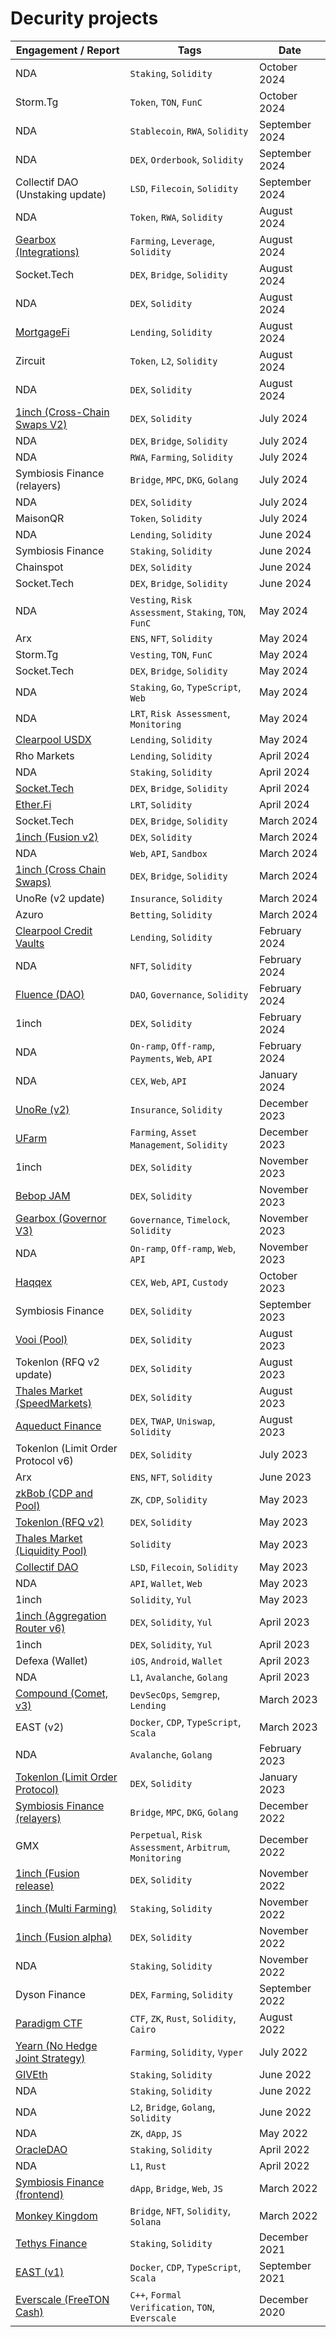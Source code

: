 # Decurity projects

| Engagement / Report                                                                                                                         | Tags                                             | Date           |
|---------------------------------------------------------------------------------------------------------------------------------------------|--------------------------------------------------|----------------|
| NDA                            | `Staking`, `Solidity`                   | October 2024       |
| Storm.Tg                | `Token`, `TON`, `FunC`                   | October 2024       |
| NDA                            | `Stablecoin`, `RWA`, `Solidity`                   | September 2024       |
| NDA                            | `DEX`, `Orderbook`, `Solidity`                   | September 2024       |
| Collectif DAO (Unstaking update)                            | `LSD`, `Filecoin`, `Solidity`                   | September 2024       |
| NDA                            | `Token`, `RWA`, `Solidity`                   | August 2024       |
| [Gearbox (Integrations)](https://github.com/Decurity/audits/blob/master/Gearbox/gearbox-pendle-mellow-integrations-audit-report-1.1.pdf)                            | `Farming`, `Leverage`, `Solidity`                                | August 2024       |
| Socket.Tech                            | `DEX`, `Bridge`, `Solidity`                                | August 2024       |
| NDA                            | `DEX`, `Solidity`                   | August 2024       |
| [MortgageFi](https://github.com/Decurity/audits/blob/master/MortgageFi/mortgagefi-audit-report-1.1.pdf)                            | `Lending`, `Solidity`                   | August 2024       |
| Zircuit                            | `Token`, `L2`, `Solidity`                   | August 2024       |
| NDA                            | `DEX`, `Solidity`                   | August 2024       |
| [1inch (Cross-Chain Swaps V2)](https://github.com/decurity/audits/blob/master/1inch/1inch-cross-chain-swaps-v2-audit-report-2024-1.1.pdf)                            | `DEX`, `Solidity`                                | July 2024       |
| NDA                            | `DEX`, `Bridge`, `Solidity`                   | July 2024       |
| NDA                            | `RWA`, `Farming`, `Solidity`                 | July 2024  |
| Symbiosis Finance (relayers)    | `Bridge`, `MPC`, `DKG`, `Golang`                 | July 2024  |
| NDA   | `DEX`, `Solidity`                 | July 2024  |
| MaisonQR   | `Token`, `Solidity`                 | July 2024  |
| NDA   | `Lending`, `Solidity`                 | June 2024  |
| Symbiosis Finance   | `Staking`, `Solidity`                 | June 2024  |
| Chainspot                            | `DEX`, `Solidity`                                | June 2024       |
| Socket.Tech                            | `DEX`, `Bridge`, `Solidity`                                | June 2024       |
| NDA                               | `Vesting`, `Risk Assessment`, `Staking`, `TON`, `FunC`                                | May 2024       |
| Arx                                    | `ENS`, `NFT`, `Solidity`                         | May 2024      |
| Storm.Tg                               | `Vesting`, `TON`, `FunC`                                | May 2024       |
| Socket.Tech                            | `DEX`, `Bridge`, `Solidity`                                | May 2024       |
| NDA                            | `Staking`, `Go`, `TypeScript`, `Web`                                | May 2024       |
| NDA                                        | `LRT`, `Risk Assessment`, `Monitoring`            | May 2024  |
| [Clearpool USDX](https://github.com/decurity/audits/blob/master/Clearpool/clearpool-usdx-audit-report-2024-1.1.pdf)                            | `Lending`, `Solidity`                                | May 2024       |
| Rho Markets                            | `Lending`, `Solidity`                                | April 2024       |
| NDA                            | `Staking`, `Solidity`                                | April 2024       |
| [Socket.Tech](https://github.com/decurity/audits/blob/master/SocketTech/socket-hop-l2-integration-audit-report-2024-1.1.pdf)                            | `DEX`, `Bridge`, `Solidity`                                | April 2024       |
| [Ether.Fi](https://github.com/decurity/audits/blob/master/EtherFi/etherfi-liquifier-diff-audit-report-2024-1.1.pdf)                            | `LRT`, `Solidity`                                | April 2024       |
| Socket.Tech                            | `DEX`, `Bridge`, `Solidity`                                | March 2024       |
| [1inch (Fusion v2)](https://github.com/decurity/audits/blob/master/1inch/1inch-fusion-v2-audit-report-2024-1.1.pdf)                            | `DEX`, `Solidity`                                | March 2024       |
| NDA                            | `Web`, `API`, `Sandbox`                                | March 2024       |
| [1inch (Cross Chain Swaps)](https://github.com/decurity/audits/blob/master/1inch/1inch-cross-chain-swaps-audit-report-2024-1.1.pdf)                            | `DEX`, `Bridge`, `Solidity`                                | March 2024       |
| UnoRe (v2 update)                            | `Insurance`, `Solidity`                                | March 2024       |
| Azuro                            | `Betting`, `Solidity`                                | March 2024       |
| [Clearpool Credit Vaults](https://github.com/decurity/audits/blob/master/Clearpool/clearpool-open-term-pools-audit-report-2024-1.1.pdf)                            | `Lending`, `Solidity`                                | February 2024       |
| NDA                            | `NFT`, `Solidity`                                | February 2024       |
| [Fluence (DAO)](https://github.com/decurity/audits/blob/master/Fluence/fluence-dao-audit-report-1.1.pdf)                            | `DAO`, `Governance`, `Solidity`                                | February 2024       |
| 1inch                            | `DEX`, `Solidity`                                | February 2024       |
| NDA                            | `On-ramp`, `Off-ramp`, `Payments`, `Web`, `API`                                | February 2024       |
| NDA                            | `CEX`, `Web`, `API`                                | January 2024       |
| [UnoRe (v2)](https://github.com/Decurity/audits/blob/master/UnoRe/unore-audit-report-1.1.pdf)                            | `Insurance`, `Solidity`                                | December 2023       |
| [UFarm](https://github.com/Decurity/audits/blob/master/UFarm/ufarm-audit-report-2023-1.1.pdf)                            | `Farming`, `Asset Management`, `Solidity`                                | December 2023       |
| 1inch                            | `DEX`, `Solidity`                                | November 2023       |
| [Bebop JAM](https://github.com/Decurity/audits/blob/master/Bebop/bebop-jam-audit-report-1.1.pdf)                            | `DEX`, `Solidity`                                | November 2023       |
| [Gearbox (Governor V3)](https://github.com/Decurity/audits/blob/master/Gearbox/gearbox-governor-v3-audit-report-1.0.pdf)                            | `Governance`, `Timelock`, `Solidity`                                | November 2023       |
| NDA                            | `On-ramp`, `Off-ramp`, `Web`, `API`                                | November 2023       |
| [Haqqex](https://www.haqqex.com/id/education/announcing-haqqexs-partnership-with-decurity)                            | `CEX`, `Web`, `API`, `Custody`                                | October 2023       |
| Symbiosis Finance   | `DEX`, `Solidity`                       | September 2023  |
| [Vooi (Pool)](https://github.com/Decurity/audits/blob/master/Vooi/vooi-pool-security-audit-report-1.1.pdf)                            | `DEX`, `Solidity`                                | August 2023       |
| Tokenlon (RFQ v2 update)                            | `DEX`, `Solidity`                                | August 2023       |
| [Thales Market (SpeedMarkets)](https://github.com/decurity/audits/blob/master/ThalesMarket/thales-market-speedmarkets-audit-report-1.1.pdf) | `DEX`, `Solidity`                                       | August 2023       |
| [Aqueduct Finance](https://github.com/decurity/audits/blob/master/Aqueduct/aqueduct-twamm-audit-report-2023-1.1.pdf)                                                                                                                            | `DEX`, `TWAP`, `Uniswap`, `Solidity`                     | August 2023    |
| Tokenlon (Limit Order Protocol v6)                            | `DEX`, `Solidity`                                | July 2023       |
| Arx                                                                                                                                         | `ENS`, `NFT`, `Solidity`                         | June 2023      |
| [zkBob (CDP and Pool)](https://github.com/decurity/audits/blob/master/zkBob/zkbob-contracts-cdp-audit-report-1.1.pdf)                       | `ZK`, `CDP`, `Solidity`                          | May 2023       |
| [Tokenlon (RFQ v2)](https://github.com/decurity/audits/blob/master/Tokenlon/tokenlon-rfqv2-audit-report-1.1.pdf)                            | `DEX`, `Solidity`                                | May 2023       |
| [Thales Market (Liquidity Pool)](https://github.com/decurity/audits/blob/master/tokenlon/thales-market-liquidity-pool-audit-report-1.1.pdf) | `Solidity`                                       | May 2023       |
| [Collectif DAO](https://github.com/Decurity/audits/blob/master/CollectifDAO/collectif-dao-audit-report-1.2.pdf)                             | `LSD`, `Filecoin`, `Solidity`                                | May 2023       |
| NDA                                                                                                                                         | `API`, `Wallet`, `Web`                           | May 2023       |
| 1inch                                                                                                                                 | `Solidity`, `Yul`                                | May 2023       |
| [1inch (Aggregation Router v6)](https://github.com/decurity/audits/blob/master/1inch/1inch-aggregation-router-v6-audit-report-2023-1.1.pdf)                                                                       | `DEX`, `Solidity`, `Yul`                         | April 2023     |
| 1inch                                                                                                                                 | `DEX`, `Solidity`, `Yul`                         | April 2023     |
| Defexa (Wallet)                                                                                                                             | `iOS`, `Android`, `Wallet`                       | April 2023     |
| NDA                                                                                                                                         | `L1`, `Avalanche`, `Golang`                      | April 2023     |
| [Compound (Comet, v3)](https://github.com/compound-finance/comet/pull/742)                                                                  | `DevSecOps`, `Semgrep`, `Lending`                | March 2023     |
| EAST (v2)                                                                                                                                   | `Docker`, `CDP`, `TypeScript`, `Scala`           | March 2023     |
| NDA                                                                                                                                         | `Avalanche`, `Golang`                            | February 2023  |
| [Tokenlon (Limit Order Protocol)](https://github.com/decurity/audits/blob/master/Tokenlon/tokenlon-limit-order-audit-report-1.1.pdf)        | `DEX`, `Solidity`                                | January 2023   |
| [Symbiosis Finance (relayers)](https://github.com/decurity/audits/blob/master/Symbiosis/symbiosis-finance-relayers-audit-report-1.1.pdf)    | `Bridge`, `MPC`, `DKG`, `Golang`                 | December 2022  |
| GMX                              | `Perpetual`, `Risk Assessment`, `Arbitrum`, `Monitoring`            | December 2022  |
| [1inch (Fusion release)](https://github.com/decurity/audits/blob/master/1inch/1inch-fusion-mode-audit-report-2.1.pdf)                       | `DEX`, `Solidity`                                | November 2022  |
| [1inch (Multi Farming)](https://github.com/decurity/audits/blob/master/1inch/1inch-farming-audit-report-1.0.pdf)                            | `Staking`, `Solidity`                            | November 2022  |
| [1inch (Fusion alpha)](https://github.com/decurity/audits/blob/master/1inch/1inch-fusion-mode-audit-report-1.1.pdf)                         | `DEX`, `Solidity`                                | November 2022  |
| NDA                                                                                                                                         | `Staking`, `Solidity`                            | November 2022  |
| Dyson Finance                                                                                                                               | `DEX`, `Farming`, `Solidity`                     | September 2022 |
| [Paradigm CTF](https://blog.decurity.io/stealing-gas-tokens-from-the-gsn-enabled-multisig-a15ddd313aa)                                      | `CTF`, `ZK`, `Rust`, `Solidity`, `Cairo`         | August 2022    |
| [Yearn (No Hedge Joint Strategy)](https://github.com/decurity/audits/blob/master/Yearn/yearn-univ3stablesjoint-audit-report-1.0.pdf)        | `Farming`, `Solidity`, `Vyper`                   | July 2022      |
| [GIVEth](https://blog.decurity.io/all-your-staking-rewards-are-belong-to-us-f53d5bd60989)                                                   | `Staking`, `Solidity`                            | June 2022      |
| NDA                                                                                                                                         | `Staking`, `Solidity`                            | June 2022      |
| NDA                                                                                                                                         | `L2`, `Bridge`, `Golang`, `Solidity`             | June 2022      |
| NDA                                                                                                                                         | `ZK`, `dApp`, `JS`                               | May 2022       |
| [OracleDAO](https://github.com/decurity/audits/blob/master/OracleDAO/oracle-dao-security-audit-report-1.0.pdf)                              | `Staking`, `Solidity`                            | April 2022     |
| NDA                                                                                                                                         | `L1`, `Rust`                                     | April 2022     |
| [Symbiosis Finance (frontend)](https://github.com/decurity/audits/blob/master/Symbiosis/symbiosis-finance-frontend-audit-report-1.1.pdf)    | `dApp`, `Bridge`, `Web`, `JS`                    | March 2022     |
| [Monkey Kingdom](https://github.com/decurity/audits/blob/master/MonkeyKingdom/monkeykingdom-security-audit-report-1.0.pdf)                  | `Bridge`, `NFT`, `Solidity`, `Solana`            | March 2022     |
| [Tethys Finance](https://github.com/decurity/audits/blob/master/TethysFinance/tethys-finance-security-audit-report-1.0.pdf)                 | `Staking`, `Solidity`                            | December 2021  |
| [EAST (v1)](https://github.com/decurity/audits/blob/master/EastFinance/east-finance-audit-report-1.0.pdf)                                   | `Docker`, `CDP`, `TypeScript`, `Scala`           | September 2021 |
| [Everscale (FreeTON Cash)](https://github.com/decurity/audits/blob/master/TON/ton-verification-report-1.1.pdf)                              | `C++`, `Formal Verification`, `TON`, `Everscale` | December 2020  |